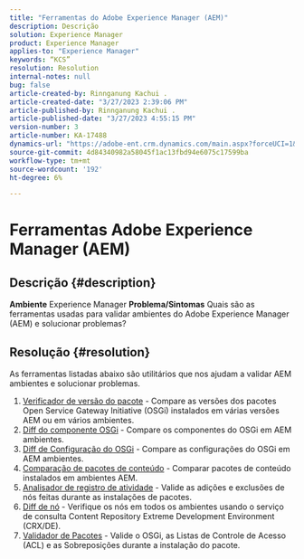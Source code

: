 ```yaml
---
title: "Ferramentas do Adobe Experience Manager (AEM)"
description: Descrição
solution: Experience Manager
product: Experience Manager
applies-to: "Experience Manager"
keywords: “KCS”
resolution: Resolution
internal-notes: null
bug: false
article-created-by: Rinnganung Kachui .
article-created-date: "3/27/2023 2:39:06 PM"
article-published-by: Rinnganung Kachui .
article-published-date: "3/27/2023 4:55:15 PM"
version-number: 3
article-number: KA-17488
dynamics-url: "https://adobe-ent.crm.dynamics.com/main.aspx?forceUCI=1&pagetype=entityrecord&etn=knowledgearticle&id=2d9db91c-adcc-ed11-b597-6045bd0065b6"
source-git-commit: 4d84340982a58045f1ac13fbd94e6075c17599ba
workflow-type: tm+mt
source-wordcount: '192'
ht-degree: 6%

---
```


# Ferramentas Adobe Experience Manager (AEM)

## Descrição {#description}

<b>Ambiente</b>
Experience Manager
<b>Problema/Sintomas</b>
Quais são as ferramentas usadas para validar ambientes do Adobe Experience Manager (AEM) e solucionar problemas?


## Resolução {#resolution}

As ferramentas listadas abaixo são utilitários que nos ajudam a validar AEM ambientes e solucionar problemas.<br>
1. [Verificador de versão do pacote](https://experienceleague.adobe.com/docs/experience-cloud-kcs/kbarticles/KA-17501.html?lang=pt-BR) - Compare as versões dos pacotes Open Service Gateway Initiative (OSGi) instalados em várias versões AEM ou em vários ambientes.
2. [Diff do componente OSGi](https://helpx.adobe.com/experience-manager/kb/tools/osgi-component-diff.html) - Compare os componentes do OSGi em AEM ambientes.
3. [Diff de Configuração do OSGi](https://helpx.adobe.com/experience-manager/kb/tools/osgi-configuration-diff.html) - Compare as configurações do OSGi em AEM ambientes.
4. [Comparação de pacotes de conteúdo](https://helpx.adobe.com/experience-manager/kb/tools/content-package-comparator.html) - Comparar pacotes de conteúdo instalados em ambientes AEM.
5. [Analisador de registro de atividade](https://helpx.adobe.com/experience-manager/kb/tools/activity-log-analyzer.html) - Valide as adições e exclusões de nós feitas durante as instalações de pacotes.
6. [Diff de nó](https://helpx.adobe.com/experience-manager/kb/tools/aem-node-diff.html) - Verifique os nós em todos os ambientes usando o serviço de consulta Content Repository Extreme Development Environment (CRX/DE).
7. [Validador de Pacotes](https://helpx.adobe.com/experience-manager/6-4/sites/administering/using/package-manager.html#ValidatingPackages) - Valide o OSGi, as Listas de Controle de Acesso (ACL) e as Sobreposições durante a instalação do pacote.

